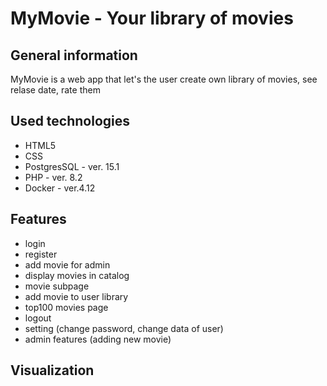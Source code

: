 # MyMovie - Your library of movies

## General information

MyMovie is a web app that let's the user create own library of movies, see relase date, rate them

## Used technologies
- HTML5
- CSS
- PostgresSQL - ver. 15.1
- PHP - ver. 8.2
- Docker - ver.4.12



## Features

- login
- register
- add movie for admin
- display movies in catalog
- movie subpage
- add movie to user library
- top100 movies page
- logout
- setting (change password, change data of user)
- admin features (adding new movie)

## Visualization

